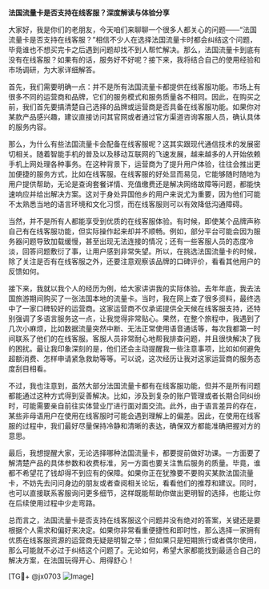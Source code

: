 **法国流量卡是否支持在线客服？深度解读与体验分享**

大家好，我是你们的老朋友，今天咱们来聊聊一个很多人都关心的问题——“法国流量卡是否支持在线客服？”相信不少人在选择法国流量卡时都会纠结这个问题，毕竟谁也不想买完卡之后遇到问题却找不到人帮忙解决。那么，法国流量卡到底有没有在线客服？如果有的话，服务好不好呢？接下来，我将结合自己的使用经验和市场调研，为大家详细解答。

首先，我们需要明确一点：并不是所有法国流量卡都提供在线客服功能。市场上有很多不同的运营商和品牌，它们的服务模式和服务质量各不相同。因此，在购买之前，我们首先要搞清楚自己选择的品牌或运营商是否具备在线客服功能。如果你对某款产品感兴趣，建议直接访问其官网或者通过官方渠道咨询客服人员，确认具体的服务内容。

那么，为什么有些法国流量卡会配备在线客服呢？这其实跟现代通信技术的发展密切相关。随着智能手机的普及以及移动互联网的飞速发展，越来越多的人开始依赖手机上网处理各种事务。在这种背景下，运营商为了提升用户体验，往往会推出更加便捷的服务方式，比如在线客服。在线客服的好处显而易见，它能够随时随地为用户提供帮助，无论是查询套餐详情、充值缴费还是解决网络故障等问题，都能快速响应并给出解决方案。这对于身处异国他乡的用户来说尤为重要，因为他们可能不太熟悉当地的语言环境和文化习惯，而在线客服则可以有效降低沟通障碍。

当然，并不是所有人都能享受到优质的在线客服体验。有时候，即使某个品牌声称自己有在线客服功能，但实际操作起来却并不顺畅。例如，部分平台可能会因为服务器问题导致加载缓慢，甚至出现无法连接的情况；还有一些客服人员的态度冷淡，回答问题敷衍了事，让用户感到非常失望。所以，在挑选法国流量卡的时候，除了关注是否有在线客服之外，还要注意观察该品牌的口碑评价，看看其他用户的反馈如何。

接下来，我就以我个人的经历为例，给大家讲讲我的实际体验。去年年底，我去法国旅游期间购买了一张法国本地的流量卡。当时，我在网上查了很多资料，最终选中了一家口碑较好的运营商。这家运营商不仅承诺提供全天候在线客服支持，还特别强调了多语言服务这一点，让我觉得非常贴心。果然，在整个旅程中，我遇到了几次小麻烦，比如数据流量突然中断、无法正常使用语音通话等，每次我都第一时间联系了他们的在线客服。客服人员非常耐心地帮我排查问题，并且很快解决了我的困扰。最让我印象深刻的是，他们还会主动提醒我一些注意事项，比如如何避免超额消费、怎样申请紧急救助等等。可以说，这次经历让我对这家运营商的服务态度刮目相看。

不过，我也注意到，虽然大部分法国流量卡都有在线客服功能，但并不是所有问题都能通过这种方式得到妥善解决。比如，涉及到复杂的账户管理或者长期合同纠纷时，可能需要亲自前往实体营业厅进行面对面交流。此外，由于语言差异的存在，某些非母语用户在使用在线客服时可能会遇到理解上的偏差。因此，在使用在线客服的过程中，我们最好尽量保持冷静和清晰的表达，确保双方都能准确把握对方的意思。

最后，我想提醒大家，无论选择哪种法国流量卡，都要提前做好功课。一方面要了解清楚产品的具体参数和收费标准，另一方面也要关注售后服务的质量。毕竟，谁都不希望花了钱却得不到应有的保障。如果你正在犹豫要不要购买某款法国流量卡，不妨先去问问身边的朋友或者查阅相关论坛，看看他们的推荐和建议。同时，也可以直接联系客服询问更多细节，这样既能帮助你做出更明智的选择，也能让你在后续使用过程中少走弯路。

总而言之，法国流量卡是否支持在线客服这个问题并没有绝对的答案，关键还是要根据个人需求和偏好来决定。如果你非常看重便捷性和即时性，那么选择一家拥有优质在线客服资源的运营商无疑是明智之举；但如果只是短期旅行或者偶尔使用，那么可能就不必过于纠结这个问题了。无论如何，希望大家都能找到最适合自己的解决方案，在法国玩得开心、用得舒心！

[TG💪+ @jx0703 ![Image](https://github.com/user-attachments/assets/dbca1d08-cadb-493c-b0ec-ad6f7a83f270)]